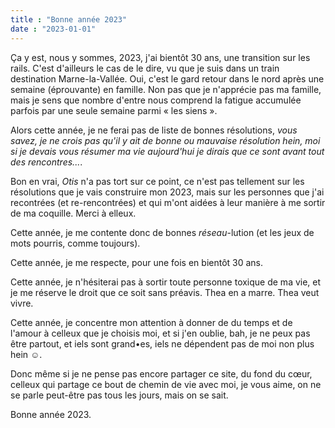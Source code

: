 ```yaml
---
title : "Bonne année 2023"
date : "2023-01-01"
---
```


Ça y est, nous y sommes, 2023, j'ai bientôt 30 ans, une transition sur les
rails. C'est d'ailleurs le cas de le dire, vu que je suis dans un train
destination Marne-la-Vallée. Oui, c'est le gard retour dans le nord après une
semaine (éprouvante) en famille. Non pas que je n'apprécie pas ma famille, mais
je sens que nombre d'entre nous comprend la fatigue accumulée parfois par une
seule semaine parmi « les siens ».

Alors cette année, je ne ferai pas de liste de bonnes résolutions, _vous savez,
je ne crois pas qu'il y ait de bonne ou mauvaise résolution hein, moi si je
devais vous résumer ma vie aujourd'hui je dirais que ce sont avant tout des
rencontres..._.

Bon en vrai, _Otis_ n'a pas tort sur ce point, ce n'est pas tellement sur les
résolutions que je vais construire mon 2023, mais sur les personnes que j'ai
recontrées (et re-rencontrées) et qui m'ont aidées à leur manière à me sortir
de ma coquille. Merci à elleux.

Cette année, je me contente donc de bonnes _réseau_-lution (et les jeux de mots
pourris, comme toujours).

Cette année, je me respecte, pour une fois en bientôt 30 ans.

Cette année, je n'hésiterai pas à sortir toute personne toxique de ma vie, et
je me réserve le droit que ce soit sans préavis. Thea en a marre. Thea veut
vivre.

Cette année, je concentre mon attention à donner de du temps et de  l'amour à
celleux que je choisis moi, et si j'en oublie, bah, je ne peux pas être partout,
et iels sont grand•es, iels ne dépendent pas de moi non plus hein ☺️.

Donc même si je ne pense pas encore partager ce site, du fond du cœur, celleux
qui partage ce bout de chemin de vie avec moi, je vous aime, on ne se parle
peut-être pas tous les jours, mais on se sait.

Bonne année 2023.
